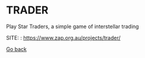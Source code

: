 # TRADER
 
 Play Star Traders, a simple game of interstellar trading
 
 SITE: : https://www.zap.org.au/projects/trader/

 [Go back](https://portable-linux-apps.github.io/apps.html)

